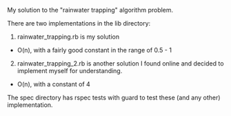 My solution to the "rainwater trapping" algorithm problem.

There are two implementations in the lib directory:

1. rainwater_trapping.rb is my solution
  - O(n), with a fairly good constant in the range of 0.5 - 1

2. rainwater_trapping_2.rb is another solution I found online and decided to implement myself for understanding.
  - O(n), with a constant of 4

The spec directory has rspec tests with guard to test these (and any other) implementation. 

